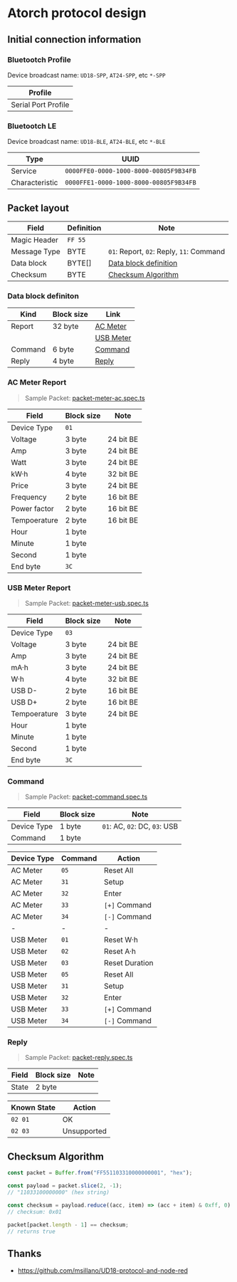 ﻿# Atorch protocol design

## Initial connection information

### Bluetootch Profile

Device broadcast name: `UD18-SPP`, `AT24-SPP`, etc `*-SPP`

| Profile             |
| ------------------- |
| Serial Port Profile |

### Bluetootch LE

Device broadcast name: `UD18-BLE`, `AT24-BLE`, etc `*-BLE`

| Type           | UUID                                   |
| -------------- | -------------------------------------- |
| Service        | `0000FFE0-0000-1000-8000-00805F9B34FB` |
| Characteristic | `0000FFE1-0000-1000-8000-00805F9B34FB` |

## Packet layout

| Field        | Definition | Note                                            |
| ------------ | ---------- | ----------------------------------------------- |
| Magic Header | `FF 55`    |                                                 |
| Message Type | BYTE       | `01`: Report, `02`: Reply, `11`: Command        |
| Data block   | BYTE[]     | [Data block definition](#data-block-definition) |
| Checksum     | BYTE       | [Checksum Algorithm](#checksum-algorithm)       |

### Data block definiton

| Kind    | Block size | Link                           |
| ------- | ---------- | ------------------------------ |
| Report  | 32 byte    | [AC Meter](#ac-meter-report)   |
|         |            | [USB Meter](#usb-meter-report) |
| Command | 6 byte     | [Command](#command)            |
| Reply   | 4 byte     | [Reply](#reply)                |

### AC Meter Report

> Sample Packet:
> [packet-meter-ac.spec.ts](src/service/atorch-packet/packet-meter-ac.spec.ts)

| Field        | Block size | Note      |
| ------------ | ---------- | --------- |
| Device Type  | `01`       |           |
| Voltage      | 3 byte     | 24 bit BE |
| Amp          | 3 byte     | 24 bit BE |
| Watt         | 3 byte     | 24 bit BE |
| kW·h         | 4 byte     | 32 bit BE |
| Price        | 3 byte     | 24 bit BE |
| Frequency    | 2 byte     | 16 bit BE |
| Power factor | 2 byte     | 16 bit BE |
| Tempoerature | 2 byte     | 16 bit BE |
| Hour         | 1 byte     |           |
| Minute       | 1 byte     |           |
| Second       | 1 byte     |           |
| End byte     | `3C`       |           |

### USB Meter Report

> Sample Packet:
> [packet-meter-usb.spec.ts](src/service/atorch-packet/packet-meter-usb.spec.ts)

| Field        | Block size | Note      |
| ------------ | ---------- | --------- |
| Device Type  | `03`       |           |
| Voltage      | 3 byte     | 24 bit BE |
| Amp          | 3 byte     | 24 bit BE |
| mA·h         | 3 byte     | 24 bit BE |
| W·h          | 4 byte     | 32 bit BE |
| USB D-       | 2 byte     | 16 bit BE |
| USB D+       | 2 byte     | 16 bit BE |
| Tempoerature | 3 byte     | 24 bit BE |
| Hour         | 1 byte     |           |
| Minute       | 1 byte     |           |
| Second       | 1 byte     |           |
| End byte     | `3C`       |           |

### Command

> Sample Packet:
> [packet-command.spec.ts](src/service/atorch-packet/packet-command.spec.ts)

| Field       | Block size | Note                          |
| ----------- | ---------- | ----------------------------- |
| Device Type | 1 byte     | `01`: AC, `02`: DC, `03`: USB |
| Command     | 1 byte     |                               |

| Device Type | Command | Action         |
| ----------- | ------- | -------------- |
| AC Meter    | `05`    | Reset All      |
| AC Meter    | `31`    | Setup          |
| AC Meter    | `32`    | Enter          |
| AC Meter    | `33`    | `[+]` Command  |
| AC Meter    | `34`    | `[-]` Command  |
| -           | -       | -              |
| USB Meter   | `01`    | Reset W·h      |
| USB Meter   | `02`    | Reset A·h      |
| USB Meter   | `03`    | Reset Duration |
| USB Meter   | `05`    | Reset All      |
| USB Meter   | `31`    | Setup          |
| USB Meter   | `32`    | Enter          |
| USB Meter   | `33`    | `[+]` Command  |
| USB Meter   | `34`    | `[-]` Command  |

### Reply

> Sample Packet:
> [packet-reply.spec.ts](src/service/atorch-packet/packet-reply.spec.ts)

| Field | Block size | Note |
| ----- | ---------- | ---- |
| State | 2 byte     |      |

| Known State | Action      |
| ----------- | ----------- |
| `02 01`     | OK          |
| `02 03`     | Unsupported |

## Checksum Algorithm

```javascript
const packet = Buffer.from("FF551103310000000001", "hex");

const payload = packet.slice(2, -1);
// "11033100000000" (hex string)

const checksum = payload.reduce((acc, item) => (acc + item) & 0xff, 0) ^ 0x44;
// checksum: 0x01

packet[packet.length - 1] == checksum;
// returns true
```

## Thanks

- <https://github.com/msillano/UD18-protocol-and-node-red>
